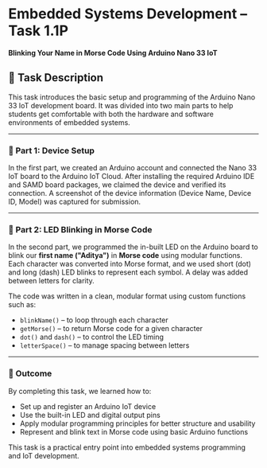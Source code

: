 # Embedded Systems Development – Task 1.1P  
**Blinking Your Name in Morse Code Using Arduino Nano 33 IoT**

## 📘 Task Description

This task introduces the basic setup and programming of the Arduino Nano 33 IoT development board. It was divided into two main parts to help students get comfortable with both the hardware and software environments of embedded systems.

---

### 🔹 Part 1: Device Setup

In the first part, we created an Arduino account and connected the Nano 33 IoT board to the Arduino IoT Cloud. After installing the required Arduino IDE and SAMD board packages, we claimed the device and verified its connection. A screenshot of the device information (Device Name, Device ID, Model) was captured for submission.

---

### 🔹 Part 2: LED Blinking in Morse Code

In the second part, we programmed the in-built LED on the Arduino board to blink our **first name ("Aditya")** in **Morse code** using modular functions. Each character was converted into Morse format, and we used short (dot) and long (dash) LED blinks to represent each symbol. A delay was added between letters for clarity.

The code was written in a clean, modular format using custom functions such as:
- `blinkName()` – to loop through each character
- `getMorse()` – to return Morse code for a given character
- `dot()` and `dash()` – to control the LED timing
- `letterSpace()` – to manage spacing between letters

---

### 📌 Outcome

By completing this task, we learned how to:
- Set up and register an Arduino IoT device
- Use the built-in LED and digital output pins
- Apply modular programming principles for better structure and usability
- Represent and blink text in Morse code using basic Arduino functions

This task is a practical entry point into embedded systems programming and IoT development.

